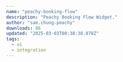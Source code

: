 ```yaml
---
name: "peachy-booking-flow"
description: "Peachy Booking Flow Widget."
author: "sam.chung.peachy"
downloads: 86
updated: "2025-03-03T00:38:38.078Z"
tags: 
  - ui
  - integration
---
```

